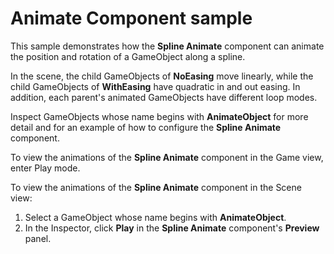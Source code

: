 # Animate Component sample

This sample demonstrates how the **Spline Animate** component can animate the position and rotation of a GameObject along a spline.

In the scene, the child GameObjects of **NoEasing** move linearly, while the child GameObjects of **WithEasing** have quadratic in and out easing. In addition, each parent's animated GameObjects have different loop modes.

Inspect GameObjects whose name begins with **AnimateObject** for more detail and for an example of how to configure the **Spline Animate** component.

To view the animations of the **Spline Animate** component in the Game view, enter Play mode.

To view the animations of the **Spline Animate** component in the Scene view:

1. Select a GameObject whose name begins with **AnimateObject**.
2. In the Inspector, click **Play** in the **Spline Animate** component's **Preview** panel.


